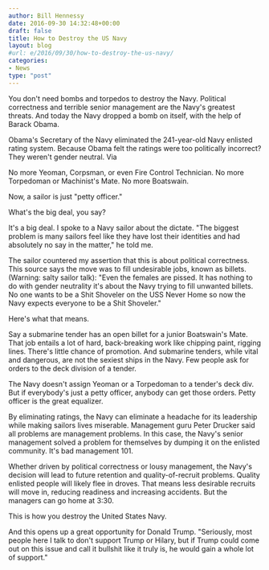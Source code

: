 ```yaml
---
author: Bill Hennessy
date: 2016-09-30 14:32:48+00:00
draft: false
title: How to Destroy the US Navy
layout: blog
#url: e/2016/09/30/how-to-destroy-the-us-navy/
categories:
- News
type: "post"
---
```


You don't need bombs and torpedos to destroy the Navy. Political correctness and terrible senior management are the Navy's greatest threats. And today the Navy dropped a bomb on itself, with the help of Barack Obama.

Obama's Secretary of the Navy eliminated the 241-year-old Navy enlisted rating system. Because Obama felt the ratings were too politically incorrect? They weren't gender neutral. Via

No more Yeoman, Corpsman, or even Fire Control Technician. No more Torpedoman or Machinist's Mate. No more Boatswain.

Now, a sailor is just "petty officer."

What's the big deal, you say?

It's a big deal. I spoke to a Navy sailor about the dictate. "The biggest problem is many sailors feel like they have lost their identities and had absolutely no say in the matter," he told me.

The sailor countered my assertion that this is about political correctness. This source says the move was to fill undesirable jobs, known as billets. (Warning: salty sailor talk): "Even the females are pissed. It has nothing to do with gender neutrality it's about the Navy trying to fill unwanted billets. No one wants to be a Shit Shoveler on the USS Never Home so now the Navy expects everyone to be a Shit Shoveler."

Here's what that means.

Say a submarine tender has an open billet for a junior Boatswain's Mate. That job entails  a lot of hard, back-breaking work like chipping paint, rigging lines. There's little chance of promotion. And submarine tenders, while vital and dangerous, are not the sexiest ships in the Navy. Few people ask for orders to the deck division of a tender.

The Navy doesn't assign Yeoman or a Torpedoman to a tender's deck div. But if everybody's just a petty officer, anybody can get those orders. Petty officer is the great equalizer.

By eliminating ratings, the Navy can eliminate a headache for its leadership while making sailors lives miserable. Management guru Peter Drucker said all problems are management problems. In this case, the Navy's senior management solved a problem for themselves by dumping it on the enlisted community. It's bad management 101.

Whether driven by political correctness or lousy management, the Navy's decision will lead to future retention and quality-of-recruit problems. Quality enlisted people will likely flee in droves. That means less desirable recruits will move in, reducing readiness and increasing accidents. But the managers can go home at 3:30.

This is how you destroy the United States Navy.

And this opens up a great opportunity for Donald Trump. "Seriously, most people here I talk to don't support Trump or Hilary, but if Trump could come out on this issue and call it bullshit like it truly is, he would gain a whole lot of support."
